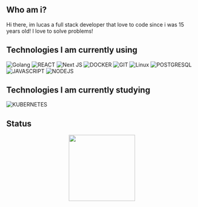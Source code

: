 ## Who am i?
Hi there, im lucas a full stack developer that love to code since i was 15 years old! I love to solve problems! 
## Technologies I am currently using
![Golang](https://img.shields.io/badge/Golang-blue?style=for-the-badge&logo=go&logoColor=white)
![REACT](https://img.shields.io/badge/React-20232A?style=for-the-badge&logo=react&logoColor=61DAFB)
![Next JS](https://img.shields.io/badge/Next-black?style=for-the-badge&logo=next.js&logoColor=white)
![DOCKER](https://img.shields.io/badge/docker-blue?style=for-the-badge&logo=docker&logoColor=white)
![GIT](https://img.shields.io/badge/GIT-E44C30?style=for-the-badge&logo=git&logoColor=white)
![Linux](https://img.shields.io/badge/Linux-FCC624?style=for-the-badge&logo=linux&logoColor=black)
![POSTGRESQL](https://img.shields.io/badge/postgresql-blue?style=for-the-badge&logo=postgresql&logoColor=white)
![JAVASCRIPT](https://img.shields.io/badge/JavaScript-323330?style=for-the-badge&logo=javascript&logoColor=F7DF1E)
![NODEJS](https://img.shields.io/badge/Node.js-43853D?style=for-the-badge&logo=node.js&logoColor=white)

 ## Technologies I am currently studying
![KUBERNETES](https://img.shields.io/badge/kubernetes-blue?style=for-the-badge&logo=kubernetes&logoColor=white)


## Status
<div align="center">
 <img height="175em" src="https://github-readme-stats.vercel.app/api?username=S-Somnium&show_icons=true&hide=contribs,issues&theme=tokyonight&include_all_commits=true&count_private=true"/>
</div>
